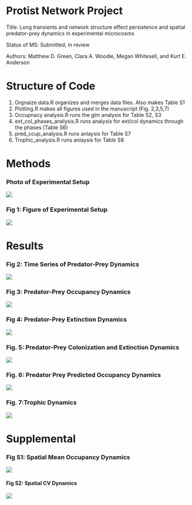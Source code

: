 # Protist Network Project

Title: Long transients and network structure effect persistence and spatial predator-prey dynamics in experimental microcosms

Status of MS: Submitted, in review

Authors: Matthew D. Green, Clara A. Woodie, Megan Whitesell, and Kurt E. Anderson

# Structure of Code

1) Orgnaize.data.R  organizes and merges data files. Also makes Table S1
2) Plotting.R makes all figures used in the manuscript (Fig. 2,3,5,7)
3) Occupnacy analysis.R runs the glm analysis for Table S2, S3
4) ext_col_phases_analysis.R runs analysis for ext/col dynamics through the phases (Table S6)
5) pred_ccup_analysis.R runs anlaysis for Table S7
6) Trophic_analysis.R runs anlaysis for Table S8

# Methods

### Photo of Experimental Setup
![](Figs/Photo_networks.jpeg)

### Fig 1: Figure of Experimental Setup
![](Figs/Fig1.png)

# Results

### Fig 2: Time Series of Predator-Prey Dynamics
![](Figs/Fig2.png)


### Fig 3: Predator-Prey Occupancy Dynamics
![](Figs/Fig3.png)


### Fig 4: Predator-Prey Extinction Dynamics
![](Figs/Fig4.png)


### Fig. 5: Predator-Prey Colonization and Extinction Dynamics
![](Figs/Fig5.jpg)


### Fig. 6: Predator Prey Predicted Occupancy Dynamics
![](Figs/Fig6.png)


### Fig. 7:Trophic Dynamics
![](Figs/Fig7.png)


# Supplemental

### Fig S1: Spatial Mean Occupancy Dynamics
![](Figs/FigS1.png)


#### Fig S2: Spatial CV Dynamics
![](Figs/FigS2.png)
